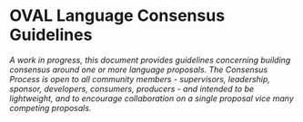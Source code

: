 # OVAL Language Consensus Guidelines

_A work in progress, this document provides guidelines concerning building consensus around one or more language proposals. The Consensus Process is open to all community members - supervisors, leadership, sponsor, developers, consumers, producers - and intended to be lightweight, and to encourage collaboration on a single proposal vice many competing proposals._
